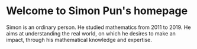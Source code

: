# Welcome to Simon Pun's homepage

Simon is an ordinary person. He studied mathematics from 2011 to 2019. He aims at understanding the real world, on which he desires to make an impact, through his mathematical knowledge and expertise. 

